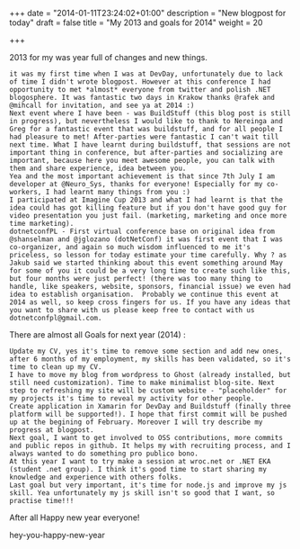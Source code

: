 +++
date = "2014-01-11T23:24:02+01:00"
description = "New blogpost for today"
draft = false
title = "My 2013 and goals for 2014"
weight = 20

+++

2013 for my was year full of changes and new things.

    it was my first time when I was at DevDay, unfortunately due to lack of time I didn't wrote blogpost. However at this conference I had opportunity to met *almost* everyone from twitter and polish .NET blogosphere. It was fantastic two days in Krakow thanks @rafek and @mihcall for invitation, and see ya at 2014 :)
    Next event where I have been - was BuildStuff (this blog post is still in progress), but nevertheless I would like to thank to Nereinga and Greg for a fantastic event that was buildstuff, and for all people I had pleasure to met! After-parties were fantastic I can't wait till next time. What I have learnt during buildstuff, that sessions are not important thing in conference, but after-parties and socializing are important, because here you meet awesome people, you can talk with them and share experience, idea between you.
    Yea and the most important achievement is that since 7th July I am developer at @Neuro_Sys, thanks for everyone! Especially for my co-workers, I had learnt many things from you :)
    I participated at Imagine Cup 2013 and what I had learnt is that the idea could has got killing feature but if you don't have good guy for video presentation you just fail. (marketing, marketing and once more time marketing).
    dotnetconfPL - First virtual conference base on original idea from @shanselman and @jglozano (dotNetConf) it was first event that I was co-organizer, and again so much wisdom influenced to me it's priceless, so lesson for today estimate your time carefully. Why ? as Jakub said we started thinking about this event something around May for some of you it could be a very long time to create such like this, but four months were just perfect! (there was too many thing to handle, like speakers, website, sponsors, financial issue) we even had idea to establish organisation.  Probably we continue this event at 2014 as well, so keep cross fingers for us. If you have any ideas that you want to share with us please keep free to contact with us dotnetconfpl@gmail.com.

There are almost all Goals for next year (2014) :

    Update my CV, yes it's time to remove some section and add new ones, after 6 months of my employment, my skills has been validated, so it's time to clean up my CV.
    I have to move my blog from wordpress to Ghost (already installed, but still need customization). Time to make minimalist blog-site. Next step to refreshing my site will be custom website - "placeholder" for my projects it's time to reveal my activity for other people.
    Create application in Xamarin for DevDay and Buildstuff (finally three platform will be supported!). I hope that first commit will be pushed up at the begining of February. Moreover I will try describe my progress at blogpost.
    Next goal, I want to get involved to OSS contributions, more commits and public repos in github. It helps my with recruiting process, and I always wanted to do something pro publico bono.
    At this year I want to try make a session at wroc.net or .NET EKA (student .net group). I think it's good time to start sharing my knowledge and experience with others folks.
    Last goal but very important, it's time for node.js and improve my js skill. Yea unfortunately my js skill isn't so good that I want, so practise time!!!

After all Happy new year everyone!

hey-you-happy-new-year